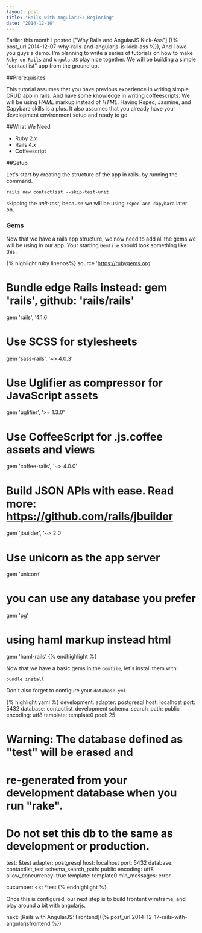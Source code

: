 ```yaml
---
layout: post
title: "Rails with AngularJS: Beginning"
date: "2014-12-16"
---
```


Earlier this month I posted ["Why Rails and AngularJS Kick-Ass"] ({% post_url 2014-12-07-why-rails-and-angularjs-is-kick-ass %}), And  I owe you guys a demo. I'm planning to write a series of tutorials  on how to make `Ruby on Rails` and   `AngularJS` play nice together. We will be building a simple "contactlist" app from the ground up.

##Prerequisites

This tutorial assumes that you have previous experience in writing simple CRUD app in rails. And have some knowledge in writing coffeescripts. We will be using *HAML* markup instead of *HTML*. Having Rspec, Jasmine, and Capybara skills is a plus. It also assumes that you already have your development environment setup and ready to go.

##What We Need

  * Ruby 2.x
  * Rails 4.x
  * Coffeescript

##Setup

Let's start by creating the structure of the app in rails. by running the command.

`rails new contactlist --skip-test-unit`

skipping the *unit-test*, because we will be using  `rspec and capybara` later on.

### Gems

Now that we have a rails app structure, we now need to add all the gems we will be using in our app.  Your starting `Gemfile` should look something like this:

{% highlight ruby linenos%}
source 'https://rubygems.org'
# Bundle edge Rails instead: gem 'rails', github: 'rails/rails'
gem 'rails', '4.1.6'
# Use SCSS for stylesheets
gem 'sass-rails', '~> 4.0.3'
# Use Uglifier as compressor for JavaScript assets
gem 'uglifier', '>= 1.3.0'
# Use CoffeeScript for .js.coffee assets and views
gem 'coffee-rails', '~> 4.0.0'
# Build JSON APIs with ease. Read more: https://github.com/rails/jbuilder
gem 'jbuilder', '~> 2.0'
# Use unicorn as the app server
gem 'unicorn'
# you can use any database you prefer
gem 'pg'
# using haml markup instead html
gem 'haml-rails'
{% endhighlight %}

Now that we have a basic gems in the `Gemfile`, let's install them with:

`bundle install`

Don't also forget to configure your `database.yml`

{% highlight yaml %}
development:
  adapter: postgresql
  host: localhost
  port: 5432
  database: contactlist_development
  schema_search_path: public
  encoding: utf8
  template: template0
  pool: 25

# Warning: The database defined as "test" will be erased and
# re-generated from your development database when you run "rake".
# Do not set this db to the same as development or production.
test: &test
  adapter: postgresql
  host: localhost
  port: 5432
  database: contactlist_test
  schema_search_path: public
  encoding: utf8
  allow_concurrency: true
  template: template0
  min_messages: error

cucumber:
  <<: *test
{% endhighlight %}

Once this is configured, our next step is to build frontent wireframe, and play around a bit with angularjs.

next: [Rails with AngularJS: Frontend]({% post_url 2014-12-17-rails-with-angularjsfrontend %})
